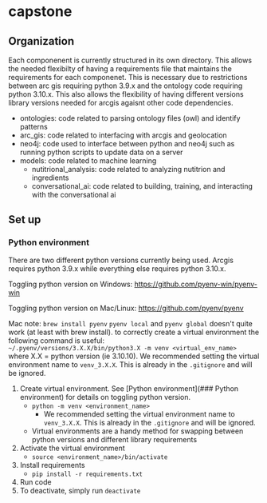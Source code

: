 # capstone

## Organization
Each componenent is currently structured in its own directory. This allows the needed flexibilty of having a requirements file that maintains the requirements for each componenet. This is necessary due to restrictions between arc gis requiring python 3.9.x and the ontology code requiring python 3.10.x. This also allows the flexibility of having different versions library versions needed for arcgis agaisnt other code dependencies.

* ontologies: code related to parsing ontology files (owl) and identify patterns
* arc_gis: code related to interfacing with arcgis and geolocation
* neo4j: code used to interface between python and neo4j such as running python scripts to update data on a server
* models: code related to machine learning
    * nutitrional_analysis: code related to analyzing nutitrion and ingredients
    * conversational_ai: code related to building, training, and interacting with the conversational ai

## Set up
### Python environment
There are two different python versions currently being used. Arcgis requires python 3.9.x while everything else requires python 3.10.x.

Toggling python version on Windows:
https://github.com/pyenv-win/pyenv-win

Toggling python version on Mac/Linux:
https://github.com/pyenv/pyenv

Mac note:
`brew install pyenv`
`pyenv local` and `pyenv global` doesn't quite work (at least with brew install). to correctly create a virtual environment the following command is useful:  
`~/.pyenv/versions/3.X.X/bin/python3.X -m venv <virtual_env_name>`  
where X.X = python version (ie 3.10.10). We recommended setting the virtual environment name to `venv_3.X.X`. This is already in the `.gitignore` and will be ignored.


1. Create virtual environment. See [Python environment](### Python environment) for details on toggling python version.
    * `python -m venv <environment_name>`
        * We recommended setting the virtual environment name to `venv_3.X.X`. This is already in the `.gitignore` and will be ignored.
    * Virtual environments are a handy method for swapping between python versions and different library requirements
2. Activate the virtual environment
    * `source <environment_name>/bin/activate`
3. Install requirements
    * `pip install -r requirements.txt`
4. Run code
5. To deactivate, simply run `deactivate`
